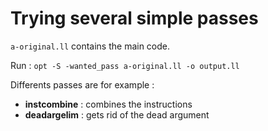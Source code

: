 Trying several simple passes
==============================

`a-original.ll` contains the main code.

Run : `opt -S -wanted_pass a-original.ll -o output.ll`

Differents passes are for example :
- **instcombine** : combines the instructions
- **deadargelim** : gets rid of the dead argument